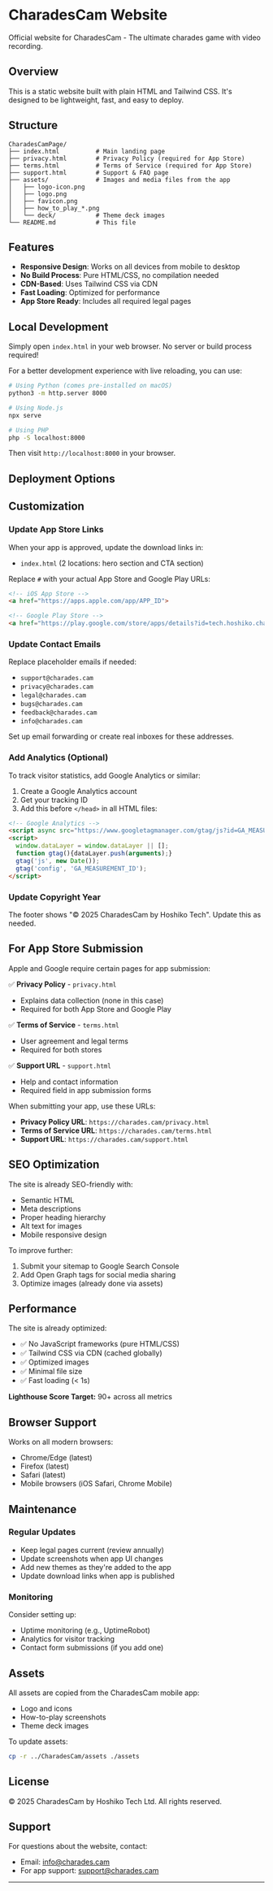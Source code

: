 # CharadesCam Website

Official website for CharadesCam - The ultimate charades game with video recording.

## Overview

This is a static website built with plain HTML and Tailwind CSS. It's designed to be lightweight, fast, and easy to deploy.

## Structure

```
CharadesCamPage/
├── index.html          # Main landing page
├── privacy.html        # Privacy Policy (required for App Store)
├── terms.html          # Terms of Service (required for App Store)
├── support.html        # Support & FAQ page
├── assets/             # Images and media files from the app
│   ├── logo-icon.png
│   ├── logo.png
│   ├── favicon.png
│   ├── how_to_play_*.png
│   └── deck/           # Theme deck images
└── README.md           # This file
```

## Features

- **Responsive Design**: Works on all devices from mobile to desktop
- **No Build Process**: Pure HTML/CSS, no compilation needed
- **CDN-Based**: Uses Tailwind CSS via CDN
- **Fast Loading**: Optimized for performance
- **App Store Ready**: Includes all required legal pages

## Local Development

Simply open `index.html` in your web browser. No server or build process required!

For a better development experience with live reloading, you can use:

```bash
# Using Python (comes pre-installed on macOS)
python3 -m http.server 8000

# Using Node.js
npx serve

# Using PHP
php -S localhost:8000
```

Then visit `http://localhost:8000` in your browser.

## Deployment Options


## Customization

### Update App Store Links

When your app is approved, update the download links in:
- `index.html` (2 locations: hero section and CTA section)

Replace `#` with your actual App Store and Google Play URLs:

```html
<!-- iOS App Store -->
<a href="https://apps.apple.com/app/APP_ID">

<!-- Google Play Store -->
<a href="https://play.google.com/store/apps/details?id=tech.hoshiko.charadescam">
```

### Update Contact Emails

Replace placeholder emails if needed:
- `support@charades.cam`
- `privacy@charades.cam`
- `legal@charades.cam`
- `bugs@charades.cam`
- `feedback@charades.cam`
- `info@charades.cam`

Set up email forwarding or create real inboxes for these addresses.

### Add Analytics (Optional)

To track visitor statistics, add Google Analytics or similar:

1. Create a Google Analytics account
2. Get your tracking ID
3. Add this before `</head>` in all HTML files:

```html
<!-- Google Analytics -->
<script async src="https://www.googletagmanager.com/gtag/js?id=GA_MEASUREMENT_ID"></script>
<script>
  window.dataLayer = window.dataLayer || [];
  function gtag(){dataLayer.push(arguments);}
  gtag('js', new Date());
  gtag('config', 'GA_MEASUREMENT_ID');
</script>
```

### Update Copyright Year

The footer shows "© 2025 CharadesCam by Hoshiko Tech". Update this as needed.

## For App Store Submission

Apple and Google require certain pages for app submission:

✅ **Privacy Policy** - `privacy.html`
- Explains data collection (none in this case)
- Required for both App Store and Google Play

✅ **Terms of Service** - `terms.html`
- User agreement and legal terms
- Required for both stores

✅ **Support URL** - `support.html`
- Help and contact information
- Required field in app submission forms

When submitting your app, use these URLs:
- **Privacy Policy URL**: `https://charades.cam/privacy.html`
- **Terms of Service URL**: `https://charades.cam/terms.html`
- **Support URL**: `https://charades.cam/support.html`

## SEO Optimization

The site is already SEO-friendly with:
- Semantic HTML
- Meta descriptions
- Proper heading hierarchy
- Alt text for images
- Mobile responsive design

To improve further:
1. Submit your sitemap to Google Search Console
2. Add Open Graph tags for social media sharing
3. Optimize images (already done via assets)

## Performance

The site is already optimized:
- ✅ No JavaScript frameworks (pure HTML/CSS)
- ✅ Tailwind CSS via CDN (cached globally)
- ✅ Optimized images
- ✅ Minimal file size
- ✅ Fast loading (< 1s)

**Lighthouse Score Target:** 90+ across all metrics

## Browser Support

Works on all modern browsers:
- Chrome/Edge (latest)
- Firefox (latest)
- Safari (latest)
- Mobile browsers (iOS Safari, Chrome Mobile)

## Maintenance

### Regular Updates

- Keep legal pages current (review annually)
- Update screenshots when app UI changes
- Add new themes as they're added to the app
- Update download links when app is published

### Monitoring

Consider setting up:
- Uptime monitoring (e.g., UptimeRobot)
- Analytics for visitor tracking
- Contact form submissions (if you add one)

## Assets

All assets are copied from the CharadesCam mobile app:
- Logo and icons
- How-to-play screenshots
- Theme deck images

To update assets:
```bash
cp -r ../CharadesCam/assets ./assets
```

## License

© 2025 CharadesCam by Hoshiko Tech Ltd. All rights reserved.

## Support

For questions about the website, contact:
- Email: info@charades.cam
- For app support: support@charades.cam

---
